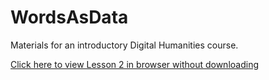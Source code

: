 # WordsAsData
Materials for an introductory Digital Humanities course.

[Click here to view Lesson 2 in browser without downloading](https://htmlpreview.github.io/?https://github.com/azleslie/WordsAsData/blob/main/WordsAsData2.html)